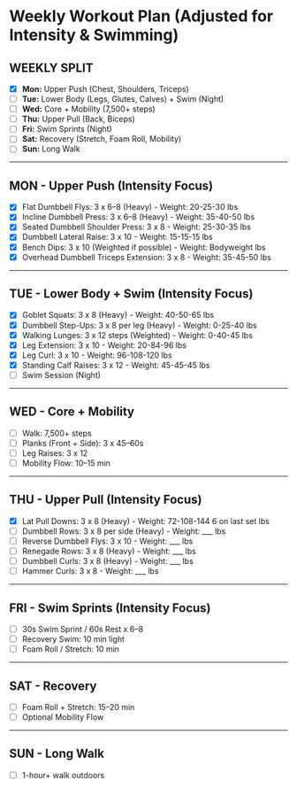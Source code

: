 # Weekly Workout Plan (Adjusted for Intensity & Swimming)

## WEEKLY SPLIT
- [x] **Mon:** Upper Push (Chest, Shoulders, Triceps)
- [ ] **Tue:** Lower Body (Legs, Glutes, Calves) + Swim (Night)
- [ ] **Wed:** Core + Mobility (7,500+ steps)
- [ ] **Thu:** Upper Pull (Back, Biceps)
- [ ] **Fri:** Swim Sprints (Night)
- [ ] **Sat:** Recovery (Stretch, Foam Roll, Mobility)
- [ ] **Sun:** Long Walk

---

## MON - Upper Push (Intensity Focus)
- [x] Flat Dumbbell Flys: 3 x 6–8 (Heavy) - Weight: 20-25-30 lbs
- [x] Incline Dumbbell Press: 3 x 6–8 (Heavy) - Weight: 35-40-50 lbs
- [x] Seated Dumbbell Shoulder Press: 3 x 8 - Weight: 25-30-35 lbs
- [x] Dumbbell Lateral Raise: 3 x 10 - Weight: 15-15-15 lbs
- [x] Bench Dips: 3 x 10 (Weighted if possible) - Weight: Bodyweight lbs
- [x] Overhead Dumbbell Triceps Extension: 3 x 8 - Weight: 35-45-50 lbs

---

## TUE - Lower Body + Swim (Intensity Focus)
- [x] Goblet Squats: 3 x 8 (Heavy) - Weight: 40-50-65 lbs
- [x] Dumbbell Step-Ups: 3 x 8 per leg (Heavy) - Weight: 0-25-40 lbs
- [x] Walking Lunges: 3 x 12 steps (Weighted) - Weight: 0-40-45 lbs
- [x] Leg Extension: 3 x 10 - Weight: 20-84-96 lbs
- [x] Leg Curl: 3 x 10 - Weight: 96-108-120 lbs
- [x] Standing Calf Raises: 3 x 12 - Weight: 45-45-45 lbs
- [ ] Swim Session (Night)

---

## WED - Core + Mobility
- [ ] Walk: 7,500+ steps
- [ ] Planks (Front + Side): 3 x 45–60s
- [ ] Leg Raises: 3 x 12
- [ ] Mobility Flow: 10–15 min

---

## THU - Upper Pull (Intensity Focus)
- [x] Lat Pull Downs: 3 x 8 (Heavy) - Weight: 72-108-144 6 on last set lbs
- [ ] Dumbbell Rows: 3 x 8 per side (Heavy) - Weight: ___ lbs
- [ ] Reverse Dumbbell Flys: 3 x 10 - Weight: ___ lbs
- [ ] Renegade Rows: 3 x 8 (Heavy) - Weight: ___ lbs
- [ ] Dumbbell Curls: 3 x 8 (Heavy) - Weight: ___ lbs
- [ ] Hammer Curls: 3 x 8 - Weight: ___ lbs

---

## FRI - Swim Sprints (Intensity Focus)
- [ ] 30s Swim Sprint / 60s Rest x 6–8
- [ ] Recovery Swim: 10 min light
- [ ] Foam Roll / Stretch: 10 min

---

## SAT - Recovery
- [ ] Foam Roll + Stretch: 15–20 min
- [ ] Optional Mobility Flow

---

## SUN - Long Walk
- [ ] 1-hour+ walk outdoors